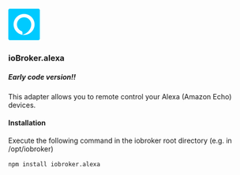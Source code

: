 ![Logo](admin/alexa.png)

### ioBroker.alexa

<!--
[![NPM version](https://img.shields.io/npm/v/iobroker.alexa.svg)](https://www.npmjs.com/package/iobroker.alexa)
[![Tests](https://img.shields.io/travis/soef/iobroker.alexa/master.svg)](https://travis-ci.org/soef/iobroker.alexa)
[![Build status](https://ci.appveyor.com/api/projects/status/c92hrxu79mvs1qxo?svg=true)](https://ci.appveyor.com/project/soef/iobroker-alexa)
[![License](https://img.shields.io/badge/license-MIT-blue.svg?style=flat)](https://github.com/soef/iobroker.alexa/blob/master/LICENSE)
-->

##### Early code version!! 

This adapter allows you to remote control your Alexa (Amazon Echo) devices.

#### Installation
Execute the following command in the iobroker root directory (e.g. in /opt/iobroker)
```
npm install iobroker.alexa
```
